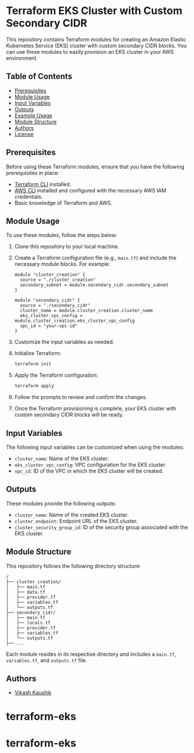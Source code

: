 
# Terraform EKS Cluster with Custom Secondary CIDR

This repository contains Terraform modules for creating an Amazon Elastic Kubernetes Service (EKS) cluster with custom secondary CIDR blocks. You can use these modules to easily provision an EKS cluster in your AWS environment.

## Table of Contents

- [Prerequisites](#prerequisites)
- [Module Usage](#module-usage)
- [Input Variables](#input-variables)
- [Outputs](#outputs)
- [Example Usage](#example-usage)
- [Module Structure](#module-structure)
- [Authors](#authors)
- [License](#license)

## Prerequisites

Before using these Terraform modules, ensure that you have the following prerequisites in place:

- [Terraform CLI](https://learn.hashicorp.com/tutorials/terraform/install-cli) installed.
- [AWS CLI](https://aws.amazon.com/cli/) installed and configured with the necessary AWS IAM credentials.
- Basic knowledge of Terraform and AWS.

## Module Usage

To use these modules, follow the steps below:

1. Clone this repository to your local machine.

2. Create a Terraform configuration file (e.g., `main.tf`) and include the necessary module blocks. For example:

   ```hcl
   module "cluster_creation" {
     source = "./cluster_creation"
     secondary_subnet = module.secondary_cidr.secondary_subnet
   }

   module "secondary_cidr" {
     source = "./secondary_cidr"
     cluster_name = module.cluster_creation.cluster_name
     eks_cluster_vpc_config = module.cluster_creation.eks_cluster_vpc_config
     vpc_id = "your-vpc-id"
   }
   ```

3. Customize the input variables as needed.

4. Initialize Terraform:

   ```bash
   terraform init
   ```

5. Apply the Terraform configuration:

   ```bash
   terraform apply
   ```

6. Follow the prompts to review and confirm the changes.

7. Once the Terraform provisioning is complete, your EKS cluster with custom secondary CIDR blocks will be ready.

## Input Variables

The following input variables can be customized when using the modules:

- `cluster_name`: Name of the EKS cluster.
- `eks_cluster_vpc_config`: VPC configuration for the EKS cluster.
- `vpc_id`: ID of the VPC in which the EKS cluster will be created.

## Outputs

These modules provide the following outputs:

- `cluster_name`: Name of the created EKS cluster.
- `cluster_endpoint`: Endpoint URL of the EKS cluster.
- `cluster_security_group_id`: ID of the security group associated with the EKS cluster.


## Module Structure

This repository follows the following directory structure:

```
/
├── cluster_creation/
│   ├── main.tf
|   ├── data.tf
│   ├── provider.tf
│   ├── variables.tf
│   └── outputs.tf
├── secondary_cidr/
│   ├── main.tf
│   ├── locals.tf
│   ├── provider.tf
│   ├── variables.tf
│   └── outputs.tf
├── ...
```

Each module resides in its respective directory and includes a `main.tf`, `variables.tf`, and `outputs.tf` file.

## Authors

- [Vikash Kaushik](https://github.com/vikashkaushik01)


# terraform-eks
# terraform-eks
